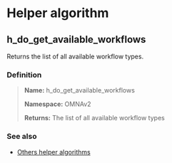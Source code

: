 # Helper algorithm

## h_do_get_available_workflows

Returns the list of all available workflow types.
    
### Definition

> **Name:** h_do_get_available_workflows
> 
> **Namespace:** OMNAv2
>
> **Returns:** The list of all available workflow types

### See also
* [Others helper algorithms](overview?id=h_do_get_available_workflows)